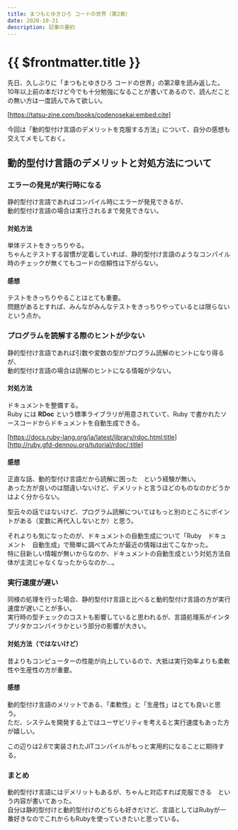 ```yaml
---
title: まつもとゆきひろ コードの世界（第2章）
date: 2020-10-31
description: 記事の要約
---
```


# {{ $frontmatter.title }}

先日、久しぶりに「まつもとゆきひろ コードの世界」の第2章を読み返した。  
10年以上前の本だけど今でも十分勉強になることが書いてあるので、読んだことの無い方は一度読んでみて欲しい。  

[https://tatsu-zine.com/books/codenosekai:embed:cite]


今回は「動的型付け言語のデメリットを克服する方法」について、自分の感想も交えてメモしておく。

## 動的型付け言語のデメリットと対処方法について

### エラーの発見が実行時になる

静的型付け言語であればコンパイル時にエラーが発見できるが、  
動的型付け言語の場合は実行されるまで発見できない。

#### 対処方法

単体テストをきっちりやる。  
ちゃんとテストする習慣が定着していれば、静的型付け言語のようなコンパイル時のチェックが無くてもコードの信頼性は下がらない。

#### 感想

テストをきっちりやることはとても重要。  
問題があるとすれば、みんながみんなテストをきっちりやっているとは限らない　という点か。

### プログラムを読解する際のヒントが少ない

静的型付け言語であれば引数や変数の型がプログラム読解のヒントになり得るが、  
動的型付け言語の場合は読解のヒントになる情報が少ない。

#### 対処方法

ドキュメントを整備する。  
Ruby には **RDoc** という標準ライブラリが用意されていて、Ruby で書かれたソースコードからドキュメントを自動生成できる。

[https://docs.ruby-lang.org/ja/latest/library/rdoc.html:title]  
[http://ruby.gfd-dennou.org/tutorial/rdoc/:title]

#### 感想

正直な話、動的型付け言語だから読解に困った　という経験が無い。  
あった方が良いのは間違いないけど、デメリットと言うほどのものなのかどうかはよく分からない。  

型云々の話ではないけど、プログラム読解についてはもっと別のところにポイントがある（変数に再代入しないとか）と思う。  

それよりも気になったのが、ドキュメントの自動生成について「Ruby　ドキュメント　自動生成」で簡単に調べてみたが最近の情報は出てこなかった。  
特に目新しい情報が無いからなのか、ドキュメントの自動生成という対処方法自体が主流じゃなくなったからなのか…。

### 実行速度が遅い

同様の処理を行った場合、静的型付け言語と比べると動的型付け言語の方が実行速度が遅いことが多い。  
実行時の型チェックのコストも影響していると思われるが、言語処理系がインタプリタかコンパイラかという部分の影響が大きい。

#### 対処方法（ではないけど）

昔よりもコンピューターの性能が向上しているので、大抵は実行効率よりも柔軟性や生産性の方が重要。

#### 感想

動的型付け言語のメリットである、「柔軟性」と「生産性」はとても良いと思う。  
ただ、システムを開発する上ではユーザビリティを考えると実行速度もあった方が嬉しい。  

この辺りは2.6で実装されたJITコンパイルがもっと実用的になることに期待する。

### まとめ

動的型付け言語にはデメリットもあるが、ちゃんと対応すれば克服できる　という内容が書いてあった。  
自分は静的型付けと動的型付けのどちらも好きだけど、言語としてはRubyが一番好きなのでこれからもRubyを使っていきたいと思っている。